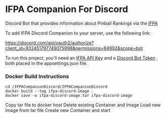 # IFPA Companion For Discord
 
Discord Bot that provides information about Pinball Rankings via the [IFPA](https://www.ifpapinball.com)

To add IFPA Discord Companion to your server, use the following link:

https://discord.com/api/oauth2/authorize?client_id=932451797749075998&permissions=84992&scope=bot

To run this project, you'll need an [IFPA API Key](https://www.ifpapinball.com/api/request_api_key.php) and a [Discord Bot Token](https://github.com/reactiflux/discord-irc/wiki/Creating-a-discord-bot-&-getting-a-token) , both placed in the appsettings.json file.

### Docker Build Instructions

```
cd /IFPACompanionDiscord/IFPACompanionDiscord
docker build --tag ifpa-discord-image .
docker save -o ifpa-discord-image.tar ifpa-discord-image
```
Copy tar file to docker host
Delete existing Container and Image
Load new Image from tar file
Create new Container and start